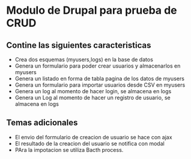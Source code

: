 # Modulo de Drupal para prueba de CRUD

## Contine las siguientes caracteristicas

- Crea dos esquemas (myusers,logs) en la base de datos
- Genera un formulario para poder crear usuarios y almacenarlos en myusers
- Genera un listado en forma de tabla pagina de los datos de myusers
- Genera un formulario para importar usuarios desde CSV en myusers
- Genera un log al momento de hacer login, se almacena en logs
- Genera un Log al momento de hacer un registro de usuario, se almacena en logs

## Temas adicionales

- El envio del formulario de creacion de usuario se hace con ajax
- El resultado de la creacion del usuario se notifica con modal
- PAra la impotacion se utiliza Bacth process.
